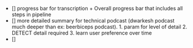 - [] progress bar for transcription + Overall progress bar that includes all steps in pipeline
- [] more detailed summary for technical podcast (dwarkesh podcast much deeper than ex: beerbiceps podcast). 1. param for level of detail 2. DETECT detail required 3. learn user preference over time
- [] 